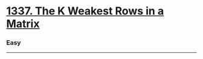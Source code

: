 # [1337. The K Weakest Rows in a Matrix](https://leetcode.com/problems/the-k-weakest-rows-in-a-matrix/)
### Easy
---
